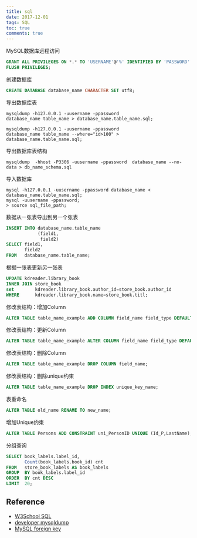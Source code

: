 ```yaml
---
title: sql
date: 2017-12-01
tags: SQL
toc: true
comments: true
---
```


MySQL数据库远程访问

```sql
GRANT ALL PRIVILEGES ON *.* TO 'USERNAME'@'%' IDENTIFIED BY 'PASSWORD' WITH GRANT OPTION;
FLUSH PRIVILEGES;
```

创建数据库

```sql
CREATE DATABASE database_name CHARACTER SET utf8;
```

导出数据库表

```shell
mysqldump -h127.0.0.1 -uusername -ppassword
database_name table_name > database_name.table_name.sql;

mysqldump -h127.0.0.1 -uusername -ppassword
database_name table_name --where="id>100" > database_name.table_name.sql;
```

导出数据库表结构

```shell
mysqldump  -hhost -P3306 -uusername -ppassword  database_name --no-data > db_name_schema.sql
```

导入数据库

```shell
mysql -h127.0.0.1 -uusername -ppassword database_name < database_name.table_name.sql;
mysql -uusername -ppassword; 
> source sql_file_path;
```

数据从一张表导出到另一个张表

```sql
INSERT INTO database_name.table_name
            (field1,
             field2)
SELECT field1,
       field2
FROM   database_name.table_name;
```

根据一张表更新另一张表

```sql
UPDATE kdreader.library_book
INNER JOIN store_book
set        kdreader.library_book.author_id=store_book.author_id
WHERE      kdreader.library_book.name=store_book.titl;
```

修改表结构：增加Column

```sql
ALTER TABLE table_name_example ADD COLUMN field_name field_type DEFAULT default_value;
```

修改表结构：更新Column

```sql
ALTER TABLE table_name_example ALTER COLUMN field_name field_type DEFAULT default_value;
```

修改表结构：删除Column

```sql
ALTER TABLE table_name_example DROP COLUMN field_name;
```

修改表结构：删除unique约束

```sql
ALTER TABLE table_name_example DROP INDEX unique_key_name;
```

表重命名

```sql
ALTER TABLE old_name RENAME TO new_name;
```

增加Unique约束

```sql
ALTER TABLE Persons ADD CONSTRAINT uni_PersonID UNIQUE (Id_P,LastName);
```

分组查询

```sql
SELECT book_labels.label_id,
       Count(book_labels.book_id) cnt
FROM   store_book_labels AS book_labels
GROUP  BY book_labels.label_id
ORDER  BY cnt DESC
LIMIT  20;
```

## Reference

* [W3School SQL](http://www.w3school.com.cn/sql/index.asp)
* [developer mysqldump](https://dev.mysql.com/doc/refman/5.7/en/mysqldump.html)
* [MySQL foreign key](http://www.mysqltutorial.org/mysql-foreign-key/)

